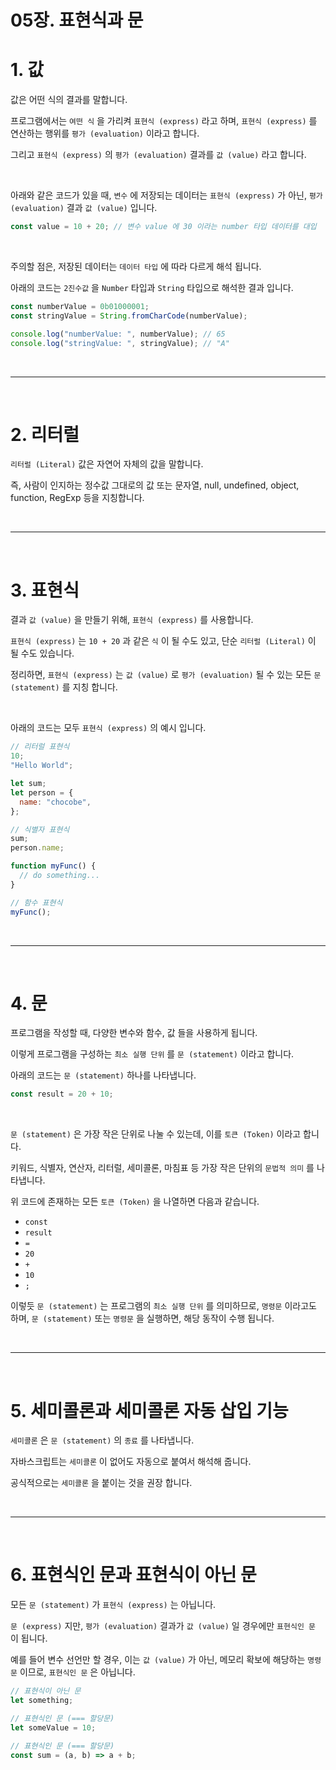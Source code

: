 # 05장. 표현식과 문

# 1. 값

값은 어떤 식의 결과를 말합니다.

프로그램에서는 `여떤 식` 을 가리켜 `표현식 (express)` 라고 하며, `표현식 (express)` 를 연산하는 행위를 `평가 (evaluation)` 이라고 합니다.

그리고 `표현식 (express)` 의 `평가 (evaluation)` 결과를 `값 (value)` 라고 합니다.

<br />

아래와 같은 코드가 있을 때, `변수` 에 저장되는 데이터는 `표현식 (express)` 가 아닌, `평가 (evaluation)` 결과 `값 (value)` 입니다.

```javascript
const value = 10 + 20; // 변수 value 에 30 이라는 number 타입 데이터를 대입
```

<br />

주의할 점은, 저장된 데이터는 `데이터 타입` 에 따라 다르게 해석 됩니다.

아래의 코드는 `2진수값` 을 `Number` 타입과 `String` 타입으로 해석한 결과 입니다.

```typescript
const numberValue = 0b01000001;
const stringValue = String.fromCharCode(numberValue);

console.log("numberValue: ", numberValue); // 65
console.log("stringValue: ", stringValue); // "A"
```



<br /><hr /><br />



# 2. 리터럴

`리터럴 (Literal)` 값은 자연어 자체의 값을 말합니다.

즉, 사람이 인지하는 정수값 그대로의 값 또는 문자열, null, undefined, object, function, RegExp 등을 지칭합니다.



<br /><hr /><br />



# 3. 표현식

결과 `값 (value)` 을 만들기 위해, `표현식 (express)` 를 사용합니다.

`표현식 (express)` 는 `10 + 20` 과 같은 `식` 이 될 수도 있고, 단순 `리터럴 (Literal)` 이 될 수도 있습니다.

정리하면, `표현식 (express)` 는 `값 (value)` 로 `평가 (evaluation)` 될 수 있는 모든 `문 (statement)` 를 지칭 합니다.

<br />

아래의 코드는 모두 `표현식 (express)` 의 예시 입니다.

```javascript
// 리터럴 표현식
10;
"Hello World";

let sum;
let person = {
  name: "chocobe",
};

// 식별자 표현식
sum;
person.name;

function myFunc() {
  // do something...
}

// 함수 표현식
myFunc();
```



<br /><hr /><br />



# 4. 문

프로그램을 작성할 때, 다양한 변수와 함수, 값 들을 사용하게 됩니다.

이렇게 프로그램을 구성하는 `최소 실행 단위` 를 `문 (statement)` 이라고 합니다.

아래의 코드는 `문 (statement)` 하나를 나타냅니다.

```javascript
const result = 20 + 10;
```

<br />

`문 (statement)` 은 가장 작은 단위로 나눌 수 있는데, 이를 `토큰 (Token)` 이라고 합니다.

키워드, 식별자, 연산자, 리터럴, 세미콜론, 마침표 등 가장 작은 단위의 `문법적 의미` 를 나타냅니다.

위 코드에 존재하는 모든 `토큰 (Token)` 을 나열하면 다음과 같습니다.

* `const`
* `result`
* `=`
* `20`
* `+`
* `10`
* `;`

이렇듯 `문 (statement)` 는 프로그램의 `최소 실행 단위` 를 의미하므로, `명령문` 이라고도 하며, `문 (statement)` 또는 `명령문` 을 실행하면, 해당 동작이 수행 됩니다.



<br /><hr /><br />



# 5. 세미콜론과 세미콜론 자동 삽입 기능

`세미콜론` 은 `문 (statement)` 의 `종료` 를 나타냅니다.

자바스크립트는 `세미콜론` 이 없어도 자동으로 붙여서 해석해 줍니다.

공식적으로는 `세미콜론` 을 붙이는 것을 권장 합니다.



<br /><hr /><br />



# 6. 표현식인 문과 표현식이 아닌 문

모든 `문 (statement)` 가 `표현식 (express)` 는 아닙니다.

`문 (express)` 지만, `평가 (evaluation)` 결과가 `값 (value)` 일 경우에만 `표현식인 문` 이 됩니다.

예를 들어 변수 선언만 할 경우, 이는 `값 (value)` 가 아닌, 메모리 확보에 해당하는 `명령문` 이므로, `표현식인 문` 은 아닙니다.

```javascript
// 표현식이 아닌 문
let something;

// 표현식인 문 (=== 할당문)
let someValue = 10;

// 표현식인 문 (=== 할당문)
const sum = (a, b) => a + b;
```
